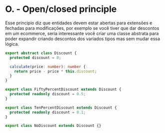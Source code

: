 # O. - Open/closed principle

Esse príncipio diz que entidades devem estar abertas para extensões e fechadas para modificações, por exemplo se você tiver que dar descontos em um ecommerce, seria interessante você criar uma classe abstrata para poder expandir criando descontos dos variados tipos mas sem mudar essa lógica.

```typescript
export abstract class Discount {
  protected discount = 0;

  calculate(price: number): number {
    return price - price * this.discount;
  }
}

export class FiftyPercentDiscount extends Discount {
  protected readonly discount = 0.5;
}

export class TenPercentDiscount extends Discount {
  protected readonly discount = 0.1;
}

export class NoDiscount extends Discount {}

```

